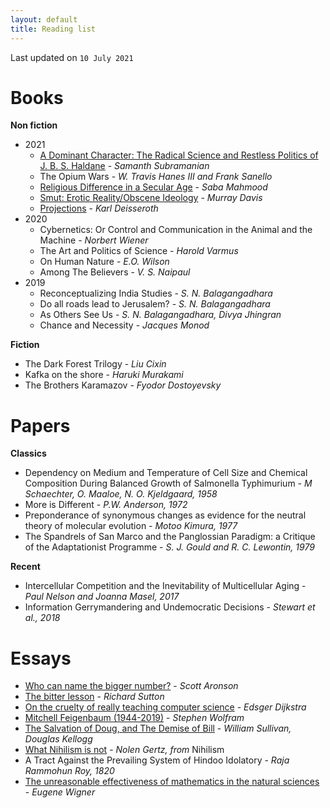 ```yaml
---
layout: default
title: Reading list
---
```

Last updated on `10 July 2021`

# Books

**Non fiction**

- 2021
  - [A Dominant Character: The Radical Science and Restless Politics of J. B. S. Haldane](https://www.amazon.com/Dominant-Character-Radical-Restless-Politics/dp/0393634248/ref=tmm_hrd_swatch_0?_encoding=UTF8&qid=&sr=) - *Samanth Subramanian*
  - The Opium Wars - *W. Travis Hanes III and Frank Sanello*
  - [Religious Difference in a Secular Age](https://anthropology.berkeley.edu/religious-difference-secular-age-minority-report) - *Saba Mahmood*
  - [Smut: Erotic Reality/Obscene Ideology](https://www.amazon.com/dp/B01E71R4HE/ref=dp-kindle-redirect?_encoding=UTF8&btkr=1) - *Murray Davis*
  - [Projections](amoghphj.github.io/2021/08/16/projections) - *Karl Deisseroth*
- 2020
  - Cybernetics: Or Control and Communication in the Animal and the Machine - *Norbert Wiener*
  - The Art and Politics of Science - *Harold Varmus*
  - On Human Nature - *E.O. Wilson*
  - Among The Believers - *V. S. Naipaul*
- 2019
  - Reconceptualizing India Studies - *S. N. Balagangadhara*
  - Do all roads lead to Jerusalem? - *S. N. Balagangadhara*
  - As Others See Us - *S. N. Balagangadhara, Divya Jhingran*
  - Chance and Necessity - *Jacques Monod*

**Fiction**

- The Dark Forest Trilogy -  *Liu Cixin*
- Kafka on the shore -  *Haruki Murakami*
- The Brothers Karamazov - *Fyodor Dostoyevsky*

# Papers

**Classics**
 
- Dependency on Medium and Temperature of Cell Size and Chemical Composition During Balanced Growth of Salmonella Typhimurium - *M Schaechter, O. Maaloe, N. O. Kjeldgaard, 1958*
- More is Different - *P.W. Anderson, 1972*
- Preponderance of synonymous changes as evidence for the neutral theory of molecular evolution - *Motoo Kimura, 1977*
- The Spandrels of San Marco and the Panglossian Paradigm: a Critique of the Adaptationist Programme - *S. J. Gould and R. C. Lewontin, 1979*

**Recent**
- Intercellular Competition and the Inevitability of Multicellular Aging - *Paul Nelson and Joanna Masel, 2017*
- Information Gerrymandering and Undemocratic Decisions - *Stewart et al., 2018*

# Essays

- [Who can name the bigger number?](https://www.scottaaronson.com/writings/bignumbers.html) - *Scott Aronson*
- [The bitter lesson](http://www.incompleteideas.net/IncIdeas/BitterLesson.html) - *Richard Sutton*
- [On the cruelty of really teaching computer science](http://www.cs.utexas.edu/users/EWD/transcriptions/EWD10xx/EWD1036.html) - *Edsger Dijkstra*
- [Mitchell Feigenbaum (1944-2019)](https://blog.stephenwolfram.com/2019/07/mitchell-feigenbaum-1944-2019-4-66920160910299067185320382/) - *Stephen Wolfram*
- [The Salvation of Doug, and The Demise of Bill](http://www2.biology.ualberta.ca/locke.hp/dougandbill.htm) - *William Sullivan, Douglas Kellogg*
- [What Nihilism is not](https://thereader.mitpress.mit.edu/what-nihilism-is-not/) - *Nolen Gertz, from* Nihilism
- A Tract Against the Prevailing System of Hindoo Idolatory - *Raja Rammohun Roy, 1820*
- [The unreasonable effectiveness of mathematics in the natural sciences](http://www.maths.ed.ac.uk/~aar/papers/wigner.pdf) - *Eugene Wigner*
